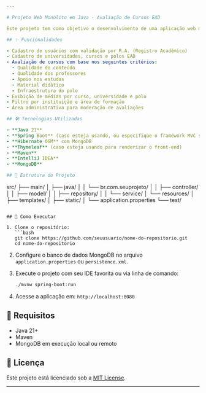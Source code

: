 ```yaml
---

# Projeto Web Monólito em Java - Avaliação de Cursos EAD

Este projeto tem como objetivo o desenvolvimento de uma aplicação web monolítica em Java para **avaliação de cursos de graduação EAD (Educação a Distância)**. A plataforma permitirá que alunos avaliem suas instituições de ensino com base em critérios como qualidade do conteúdo, professores, apoio ao aluno, material didático e funcionamento do polo presencial.

## ✨ Funcionalidades

- Cadastro de usuários com validação por R.A. (Registro Acadêmico)
- Cadastro de universidades, cursos e polos EAD
- Avaliação de cursos com base nos seguintes critérios:
  - Qualidade do conteúdo
  - Qualidade dos professores
  - Apoio nos estudos
  - Material didático
  - Infraestrutura do polo
- Exibição de médias por curso, universidade e polo
- Filtro por instituição e área de formação
- Área administrativa para moderação de avaliações

## 🛠️ Tecnologias Utilizadas

- **Java 21**
- **Spring Boot** (caso esteja usando, ou especifique o framework MVC se for puro Java EE)
- **Hibernate OGM** com MongoDB
- **Thymeleaf** (caso esteja usando para renderizar o front-end)
- **Maven**
- **IntelliJ IDEA**
- **MongoDB**

## 📁 Estrutura do Projeto

```
src/
├── main/
│   ├── java/
│   │   └── br.com.seuprojeto/
│   │       ├── controller/
│   │       ├── model/
│   │       ├── repository/
│   │       └── service/
│   └── resources/
│       ├── templates/
│       ├── static/
│       └── application.properties
└── test/
```

## 🚀 Como Executar

1. Clone o repositório:
   ```bash
   git clone https://github.com/seuusuario/nome-do-repositorio.git
   cd nome-do-repositorio
   ```

2. Configure o banco de dados MongoDB no arquivo `application.properties` ou `persistence.xml`.

3. Execute o projeto com seu IDE favorita ou via linha de comando:
   ```bash
   ./mvnw spring-boot:run
   ```

4. Acesse a aplicação em: `http://localhost:8080`

## 📌 Requisitos

- Java 21+
- Maven
- MongoDB em execução local ou remoto

## 📄 Licença

Este projeto está licenciado sob a [MIT License](LICENSE).

---
```


